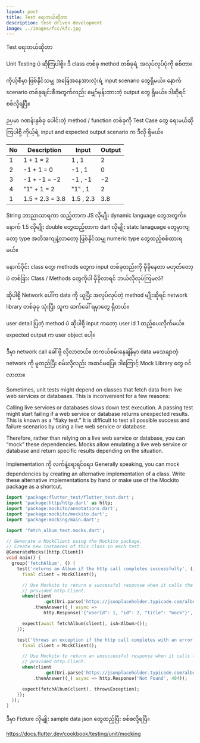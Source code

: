```yaml
---
layout: post
title: Test ရေးတယ်ဆိုတာ
description: test driven development
image: ../images/fcc/kfc.jpg
---
```


Test ရေးတယ်ဆိုတာ

Unit Testing ပဲ ဆိုကြပါစို့။
ဒီ class တစ်ခု 
method တစ်ခုရဲ့ အလုပ်လုပ်ပုံကို စစ်တာ။

ကိုယ့်စီမှာ ဖြစ်နိုင်သမျှ အခြေအနေအားလုံးရဲ့ input scenario တွေရှိမယ်။
နောက် scenario တစ်ခုချင်းစီအတွက်လည်း မျှော်မှန်းထားတဲ့ output တွေ ရှိမယ်။
ဒါဆိုရင် စစ်လို့ရပြီ။

ဉပမာ ဂဏန်းနှစ်ခု ပေါင်းတဲ့ method / function တစ်ခုကို Test Case တွေ ရေးမယ်ဆိုကြပါစို့
ကိုယ့်ရဲ့ input and expected output scenario က ဒီလို ရှိမယ်။


| No  | Description         | Input       | Output
----  | ----------          | ----        | ------
| 1   | 1 + 1 = 2           | 1 , 1       | 2
| 2   | -1 + 1 = 0          | -1 , 1      | 0
| 3   | -1 + -1 = -2        | -1 , -1     | -2
| 4   | "1" + 1 = 2         | "1" , 1     | 2
| 1   | 1.5 + 2.3 = 3.8     | 1.5 , 2.3   | 3.8

String ဘာညာသာရကာ ထည့်တာက JS လိုမျိုး dynamic language တွေအတွက်။
နောက် 1.5 လိုမျိုး double တွေထည့်တာက dart လိုမျိုး statc lanaguage တွေမှာကျတော့ type အတိအကျနဲ့လာတော့ ဖြစ်နိုင်သမျှ numeric type တွေထည့်စစ်ထားရမယ်။

နောက်ပိုင်း class တွေ၊ methods တွေက input တစ်ခုတည်းကို မှီခိုနေတာ မဟုတ်တော့ပဲ တစ်ခြား Class / Methods တွေကိုပါ မှီခိုလာရင် ဘယ်လိုလုပ်ကြမလဲ?

ဆိုပါစို့ Network ပေါ်က data ကို ယူပြီး အလုပ်လုပ်တဲ့ method မျိုးဆိုရင် network library တစ်ခုခု သုံးပြီး သူက ဆက်ခေါ် ရမှာတွေ ရှိတယ်။

user detail ပြတဲ့ method ပဲ ဆိုပါစို့
input ကတော့ user id 1 ထည့်ပေးလိုက်မယ်။
expected output က user object ပေါ့။

ဒီမှာ network call ခေါ် ဖို့ လိုလာတယ်။ 
တကယ်စမ်းနေချိန်မှာ data မသေချာတဲ့ network ကို မူတည်ပြီး စမ်းလို့လည်း အဆင်မပြေ။
ဒါကြောင့် Mock Library တွေ ဝင်လာတာ။

Sometimes, unit tests might depend on classes that fetch data from live web services or databases. This is inconvenient for a few reasons:

Calling live services or databases slows down test execution.
A passing test might start failing if a web service or database returns unexpected results. This is known as a “flaky test.”
It is difficult to test all possible success and failure scenarios by using a live web service or database.

Therefore, rather than relying on a live web service or database, you can “mock” these dependencies. Mocks allow emulating a live web service or database and return specific results depending on the situation.

Implementation ကို လက်နဲ့ရေးရင်ရေး၊ 
Generally speaking, you can mock dependencies by creating an alternative implementation of a class. Write these alternative implementations by hand or make use of the Mockito package as a shortcut.

```dart
import 'package:flutter_test/flutter_test.dart';
import 'package:http/http.dart' as http;
import 'package:mockito/annotations.dart';
import 'package:mockito/mockito.dart';
import 'package:mocking/main.dart';

import 'fetch_album_test.mocks.dart';

// Generate a MockClient using the Mockito package.
// Create new instances of this class in each test.
@GenerateMocks([http.Client])
void main() {
  group('fetchAlbum', () {
    test('returns an Album if the http call completes successfully', () async {
      final client = MockClient();

      // Use Mockito to return a successful response when it calls the
      // provided http.Client.
      when(client
              .get(Uri.parse('https://jsonplaceholder.typicode.com/albums/1')))
          .thenAnswer((_) async =>
              http.Response('{"userId": 1, "id": 2, "title": "mock"}', 200));

      expect(await fetchAlbum(client), isA<Album>());
    });

    test('throws an exception if the http call completes with an error', () {
      final client = MockClient();

      // Use Mockito to return an unsuccessful response when it calls the
      // provided http.Client.
      when(client
              .get(Uri.parse('https://jsonplaceholder.typicode.com/albums/1')))
          .thenAnswer((_) async => http.Response('Not Found', 404));

      expect(fetchAlbum(client), throwsException);
    });
  });
}
```

ဒီမှာ Fixture လိုမျိုး sample data json တွေထည့်ပြီး စစ်စလို့ရပြီ။



https://docs.flutter.dev/cookbook/testing/unit/mocking




